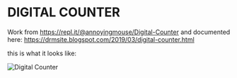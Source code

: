# DIGITAL COUNTER

Work from https://repl.it/@annoyingmouse/Digital-Counter and documented here: https://drmsite.blogspot.com/2019/03/digital-counter.html

this is what it looks like:

![Digital Counter](annoyingmouse.github.com/Digital-Counter/DigitalCounter.gif)
